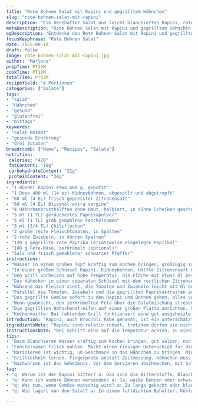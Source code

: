 ```yaml
---
title: "Rote Bohnen Salat mit Rapini und gegrilltem Hähnchen"
slug: "rote-bohnen-salat-mit-rapini"
description: "Ein herzhafter Salat aus leicht blanchierten Rapini, roten Bohnen, aromatischen gegrillten Hähnchenschnitzeln, frischen Gemüse und würzigen Gewürzen. Die Kombination aus dem leicht bitteren Rapini, den erdigen Bohnen und dem rauchigen Grillhähnchen sorgt für Texturvielfalt und Geschmackskontrast. Frische Tomaten und Zwiebeln bringen süßliche Noten, während Fenchelsamen und etwas Chili für Spannung sorgen. Variationen mit gegrillter Paprika und Feta ergänzen diesen proteinreichen, glutenfreien Hauptgang. "
metaDescription: "Rote Bohnen Salat mit Rapini und gegrilltem Hähnchen. Herzhaft und voller Aromen. Ein mediterranes Gericht, das einfach begeistert."
ogDescription: "Entdecke den Rote Bohnen Salat mit Rapini und gegrilltem Hähnchen. Frisch, nahrhaft, perfekt für jedes Essen."
focusKeyphrase: "Rote Bohnen Salat"
date: 2025-08-10
draft: false
image: rote-bohnen-salat-mit-rapini.jpg
author: "Marlena"
prepTime: PT35M
cookTime: PT18M
totalTime: PT53M
recipeYield: "4 Portionen"
categories: ["Salate"]
tags:
- "Salat"
- "Hähnchen"
- "gesund"
- "glutenfrei"
- "mittags"
keywords:
- "Salat Rezept"
- "gesunde Ernährung"
- "drei Zutaten"
breadcrumb: ["Home", "Recipes", "Salate"]
nutrition: 
 calories: "420"
 fatContent: "18g"
 carbohydrateContent: "22g"
 proteinContent: "38g"
ingredients:
- "1 Bündel Rapini etwa 400 g, geputzt"
- "1 Dose 400 ml (14 oz) Kidneybohnen, abgespült und abgetropft"
- "60 ml (4 EL) frisch gepresster Zitronensaft"
- "60 ml (4 EL) Olivenöl extra vergine"
- "4 Hähnchenbrusthälften ohne Haut, halbiert, in dünne Scheiben geschnitten"
- "5 ml (1 TL) geräuchertes Paprikapulver"
- "5 ml (1 TL) grob gemahlene Fenchelsamen"
- "3 ml (3/4 TL) Chiliflocken"
- "3 große reife Fleischtomaten, in Spalten"
- "2 rote Zwiebeln, in dünnen Spalten"
- "120 g gegrillte rote Paprika (ersatzweise eingelegte Paprika)"
- "100 g Feta-Käse, zerkrümelt (optional)"
- "Salz und frisch gemahlener schwarzer Pfeffer"
instructions:
- "Wasser in einem großen Topf kräftig zum Kochen bringen, großzügig salzen. Rapini darin ca. 3 Minuten blanchieren, sie sollten noch etwas Biss haben. Sofort in eiskaltes Wasser tauchen, damit sie die leuchtend grüne Farbe behalten. Gut abtropfen lassen, dann in ca. 4 cm lange Stücke schneiden. Das Blanchieren wäscht auch Bitterstoffe aus, die habe ich bei Rapini vorher unterschätzt."
- "In einer großen Schüssel Rapini, Kidneybohnen, Hälfte Zitronensaft und Hälfte Olivenöl vorsichtig vermischen. Mit Salz und Pfeffer leicht würzen. Nicht zu viel rühren, Bohnen zerfallen sonst. Abgedeckt warten lassen, damit sich die Aromen verbinden."
- "Den Grill vorheizen auf hohe Temperatur, die Fläche mit etwas Öl bestreichen, damit nichts kleben bleibt. Ich nehme lieber einen Gusseisengrill, der gibt den besten Röstaromen."
- "Das Hähnchen in einer separaten Schüssel mit dem restlichen Zitronensaft, Öl, Paprika, Fenchelsamen und Chiliflocken marinieren. Salz und Pfeffer darüber, gut durchmischen, sodass alle Stücke gleichmäßig gewürzt sind. Mindestens 7 Minuten stehen lassen, damit die Gewürze ziehen. Fenchelsamen gebe ich immer frisch grob gemahlen dazu, macht den Unterschied zu fertig gemahlenem Pulver."
- "Während das Fleisch zieht, die Tomaten und Zwiebeln leicht mit Öl bepinseln. Dann zuerst die Hähnchenstücke auf den Grill legen. Nach etwa 5 Minuten wenden, sie sollten deutlich gebräunt und nicht trocken sein. Innen darf es noch saftig wirken, sonst verliert’s Kraft."
- "Parallel die Tomaten, Zwiebeln und die gegrillten Paprikastreifen auf den Grill legen. Ca. 7 Minuten grillen, bis die Zwiebeln glasig und die Tomaten leicht karamellisiert sind. Die Süße der Tomate kommt erst durch die Hitze hervor – unersetzlich."
- "Das gegrillte Gemüse sofort zu den Rapini und Bohnen geben, alles vorsichtig zusammenfügen, damit nichts zerdrückt wird. Abschmecken, eventuell nachwürzen mit Salz, Pfeffer und frischem Zitronensaft."
- "Wenn gewünscht, den zerkrümelten Feta über die Salatmischung streuen. Der salzige Kontrast gibt eine cremige Komponente und sorgt für Biss."
- "Die gegrillten Hähnchenstreifen auf einer großen Platte anrichten. Salat daneben locker schichten. Wer mag, passt frisches (knuspriges) Landbrot als Beilage."
- "Küchenkniffe: Bei fehlendem Grill funktioniert eine gut ausgeheizte Grillpfanne genauso. Für mehr Frische eignen sich ein paar frische Minzblätter zum Schluss. Wer keinen Rapini findet, ersetzt sie durch Grünkohlblätter, muss dann allerdings etwas länger blanchiert werden."
introduction: "Rapini, auch Broccoli Rabe genannt, ist ein unterschätztes Gemüse, das gerne mal zu bitter oder holzig wirkt – wenn man es nicht richtig vorbereitet. Das Blanchieren in gesalzenem Wasser, gefolgt von eiskaltem Schock, neutralisiert die Bitterstoffe und bewahrt die knackige Struktur. Mit roten Bohnen bekommt der Salat eine cremige, nussige Note, die hervorragend mit der herb-würzigen Marination der Hähnchenscheiben harmoniert. Gegrillte Tomaten und Zwiebeln bringen eine süß-rauchige Tiefe – ein Geschmack, der selbst grillmuffel überzeugt. Ich mische oft noch eingelegte rote Paprika bei; gibt Farbe und eine unerwartete Säure, die wahnsinnig gut mit Fett und Zitronensaft funktioniert. Keine Sorge, Grillfetisch braucht’s nicht – Pfannen übernehmen, nur nicht zu hektisch wenden."
ingredientsNote: "Rapini sind relativ robust, trotzdem dürfen sie nicht zu lange im Wasser liegen, sonst verlieren sie Farbe und die angenehme bittere Note verwandelt sich in muffigen Geschmack. Kidneybohnen nehme ich aus der Dose, vorgekocht spart Zeit und keine nervige Wachzeit für die Küche. Anstelle von Paprika kann man auch gemahlenen Kreuzkümmel verwenden, wenn man eher in Richtung orientalische Würze gehen will – aber immer frisch gemörsert! Für das Hähnchen sollte man dünne Scheiben wählen, weil sie gleichmäßiger garen und saftig bleiben. Falls keine frischen Tomaten verfügbar sind, sind Kirsch- oder Rispentomaten eine Alternative, dann allerdings unbedingt die Garzeit verkürzen, sonst zerfallen sie. Wer es vegan mag, ersetzt das Hähnchen durch gegrillten Halloumi oder Tofu mit gleichen Gewürzen. Wichtig: Das Öl und der Zitronensaft sind nicht nur Geschmacksträger, sondern stabilisieren die Struktur vom Gemüse nach dem Grillen."
instructionsNote: "Bei Schritt eins auf die Temperatur achten, zu niedrige Hitze lässt Rapini matschig werden; zu lange, werden sie bitter und verlieren Farbintensität. Das Abtauchen im Eiswasser stoppt den Kochprozess sofort – ein alter Kochtrick, den ich schon seit Jahren einsetze. Das Mischen der Zutaten vorsichtig angehen, damit Bohnen nicht zerplatzen, sonst verliert der Salat seine Textur. Marinieren das Hähnchen mindestens 5-7 Minuten, sonst fehlt Tiefe; Fenchelsamen direkt vor Gebrauch mahlen, bringt mehr Aroma. Beim Grillen gilt: Fingerprobe und Bräunung statt Zeitmessung – rohe Stellen fühlen sich weich an, sollten fest sein, aber nicht trocken oder zäh. Die gegrillten Gemüse zum Schluss nur kurz unterheben, sonst werden sie matschig und verlieren das knusprige Bissgefühl. Nachwürzen ist ein Muss, besonders mit Salz, da Bohnen und Gemüse durch blanchieren oft etwas abgeschwächt wirken. Notfall dauert der Grill zu lang? Backofen auf Grillfunktion, Hähnchen auf Rost, Gemüse daneben im Blech, Zeit etwas verlängern, aber Aufmerksamkeit erhöhen."
tips:
- "Beim Blanchieren Wasser kräftig zum Kochen bringen, gut salzen; nur kurz für 3 Minuten. Dies bewahrt die leuchtende Farbe und knusprige Textur. Eiskalter Schock danach ist wichtig, sonst wird das Gemüse matschig."
- "Fenchelsamen frisch mahlen. Macht einen riesigen Unterschied für den Geschmack. Ich benutze immer eine Gewürzmühle, das Aroma entfaltet sich sofort. Einfach zu machen, vorher mahlen oder frisch hinzufügen."
- "Marinieren ist wichtig, um Geschmack in das Hähnchen zu bringen. Mindestens 7 Minuten stehen lassen, damit die Gewürze gut einziehen. Alternativen: Tofu oder gegrillter Halloumi. Einfach gleich würzen."
- "Grilltechnik lernen. Fingerprobe anstatt Zeitmessung. Hähnchen muss innen saftig sein, leicht fest aber nicht trocken. Gemüse erst hinzugeben wenn Hähnchen fast fertig ist, um die Frische zu bewahren."
- "Nachwürzen ist das Geheimnis. Vor dem Servieren abschmecken, mit Salz und frischem Zitronensaft. Bohnen und Gemüse können oft leicht in der Würze sein. Das gibt dem Salat letzten Schliff."
faq:
- "q: Warum ist der Rapini bitter? a: Das sind die Bitterstoffe. Blanchieren hilft, diese zu neutralisieren. Kaltes Wasser stoppt den Kochprozess, wichtig. Achte auf die Zeit."
- "q: Kann ich andere Bohnen verwenden? a: Ja, weiße Bohnen oder schwarze Bohnen sind Alternativen. Unterschied im Geschmack, aber gleich nahrhaft. Mach Dir keine Sorgen um die Farbe."
- "q: Was tun, wenn Gemüse matschig wird? a: Zu lange gekocht oder blanchiert? Sofort in eiskaltem Wasser abschrecken. Achte auf die Konsistenz. Richtig salzen während des Kochens."
- "q: Wie lagert man den Salat? a: In einem luftdichten Behälter. Kühlschrank, bis zu zwei Tage haltbar. Aber Dressing immer separat halten. Vermeidet matschigen Salat."

---
```

